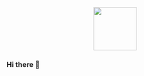 <div id="header" align="center">
  <img src="https://media.licdn.com/dms/image/C4E03AQH13mIdrsnlxg/profile-displayphoto-shrink_400_400/0/1651134888028?e=1707955200&v=beta&t=bohDD8AEEfTUB4uNyD5pxD1ybEvqZdfe1aIPLvBpTl0" width="100"/>
</div>

### Hi there 👋

<!--
**GeoffreyHuck/GeoffreyHuck** is a ✨ _special_ ✨ repository because its `README.md` (this file) appears on your GitHub profile.

Here are some ideas to get you started:

- 🔭 I’m currently working on ...
- 🌱 I’m currently learning ...
- 👯 I’m looking to collaborate on ...
- 🤔 I’m looking for help with ...
- 💬 Ask me about ...
- 📫 How to reach me: ...
- 😄 Pronouns: ...
- ⚡ Fun fact: ...
-->
